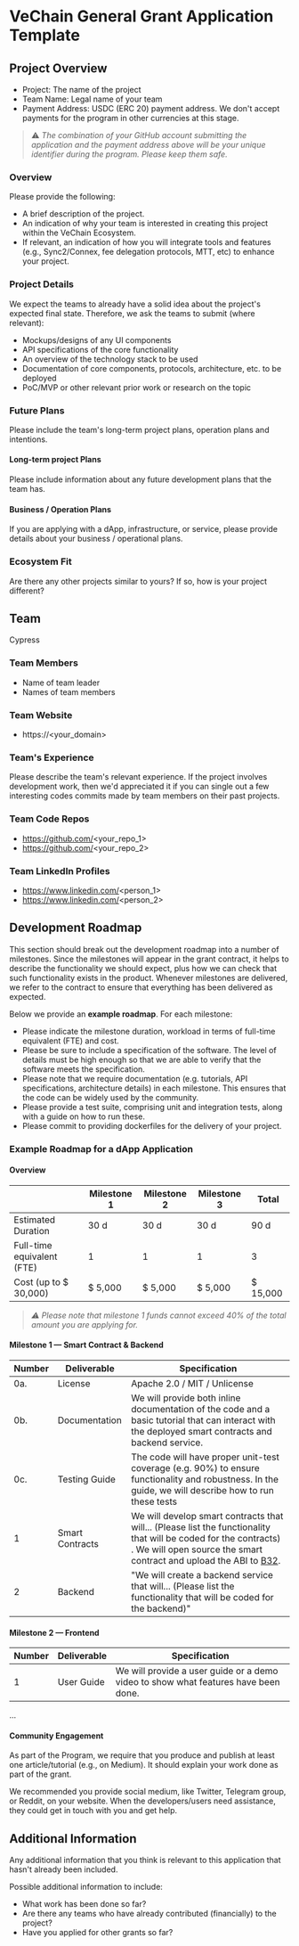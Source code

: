 # VeChain General Grant Application Template

## Project Overview 

- Project: The name of the project
- Team Name: Legal name of your team 
- Payment Address: USDC (ERC 20) payment address. We don't accept payments for the program in other currencies at this stage.

> ⚠️ *The combination of your GitHub account submitting the application and the payment address above will be your unique identifier during the program. Please keep them safe.*

### Overview

Please provide the following:
- A brief description of the project.
- An indication of why your team is interested in creating this project within the VeChain Ecosystem.
- If relevant, an indication of how you will integrate tools and features (e.g., Sync2/Connex, fee delegation protocols, MTT, etc) to enhance your project. 

### Project Details

We expect the teams to already have a solid idea about the project's expected final state.
Therefore, we ask the teams to submit (where relevant):
- Mockups/designs of any UI components
- API specifications of the core functionality
- An overview of the technology stack to be used
- Documentation of core components, protocols, architecture, etc. to be deployed
- PoC/MVP or other relevant prior work or research on the topic

### Future Plans

Please include the team's long-term project plans, operation plans and intentions.

#### Long-term project Plans

Please include information about any future development plans that the team has.

#### Business / Operation Plans

If you are applying with a dApp, infrastructure, or service, please provide details about your business / operational plans.


### Ecosystem Fit
Are there any other projects similar to yours? If so, how is your project different?

## Team 

Cypress

### Team Members

- Name of team leader
- Names of team members

### Team Website

- https://<your_domain>

### Team's Experience

Please describe the team's relevant experience. If the project involves development work, then we'd appreciated it if you can single out a few interesting codes commits made by team members on their past projects. 

### Team Code Repos

- https://github.com/<your_repo_1>
- https://github.com/<your_repo_2>

### Team LinkedIn Profiles

- https://www.linkedin.com/<person_1>
- https://www.linkedin.com/<person_2>

## Development Roadmap 

This section should break out the development roadmap into a number of milestones. Since the milestones will appear in the grant contract, it helps to describe the functionality we should expect, plus how we can check that such functionality exists in the product. Whenever milestones are delivered, we refer to the contract to ensure that everything has been delivered as expected.

Below we provide an <b>example roadmap</b>. For each milestone:

- Please indicate the milestone duration, workload in terms of full-time equivalent (FTE) and cost. 
- Please be sure to include a specification of the software. The level of details must be high enough so that we are able to verify that the software meets the specification.
- Please note that we require documentation (e.g. tutorials, API specifications, architecture details) in each milestone. This ensures that the code can be widely used by the community.
- Please provide a test suite, comprising unit and integration tests, along with a guide on how to run these.
- Please commit to providing dockerfiles for the delivery of your project.


### Example Roadmap for a dApp Application

#### Overview

|   |  Milestone 1 | Milestone 2 | Milestone 3 | Total |
| - | - | - | - | - |
| Estimated Duration | 30 d | 30 d | 30 d | 90 d |
| Full-time equivalent (FTE) | 1 | 1 | 1 | 3 |
| Cost (up to $ 30,000) | $ 5,000 | $ 5,000 | $ 5,000 | $ 15,000 |

> *⚠️ Please note that milestone 1 funds cannot exceed 40% of the total amount you are applying for.*

#### Milestone 1 — Smart Contract & Backend

| Number | Deliverable | Specification |
|-|-|-|
| 0a.| License | Apache 2.0 / MIT / Unlicense |
| 0b. | Documentation | We will provide both inline documentation of the code and a basic tutorial that can interact with the deployed smart contracts and backend service. |
| 0c. | Testing Guide | The code will have proper unit-test coverage (e.g. 90%) to ensure functionality and robustness. In the guide, we will describe how to run these tests |
| 1 | Smart Contracts | We will develop smart contracts that will...  (Please list the functionality that will be coded for the contracts) . We will open source the smart contract and upload the ABI to [B32](https://github.com/vechain/b32). |
| 2 | Backend | "We will create a backend service that will... (Please list the functionality that will be coded for the backend)" |

#### Milestone 2  —  Frontend
| Number | Deliverable | Specification |
|-|-|-|
| 1 | User Guide | We will provide a user guide or a demo video to show what features have been done.  |
...

#### Community Engagement

As part of the Program, we require that you produce and publish at least one article/tutorial (e.g., on Medium). It should explain your work done as part of the grant. 

We recommended you provide social medium, like Twitter, Telegram group, or Reddit, on your website. When the developers/users need assistance, they could get in touch with you and get help.


## Additional Information 

Any additional information that you think is relevant to this application that hasn't already been included.

Possible additional information to include:
- What work has been done so far?
- Are there any teams who have already contributed (financially) to the project?
- Have you applied for other grants so far?
